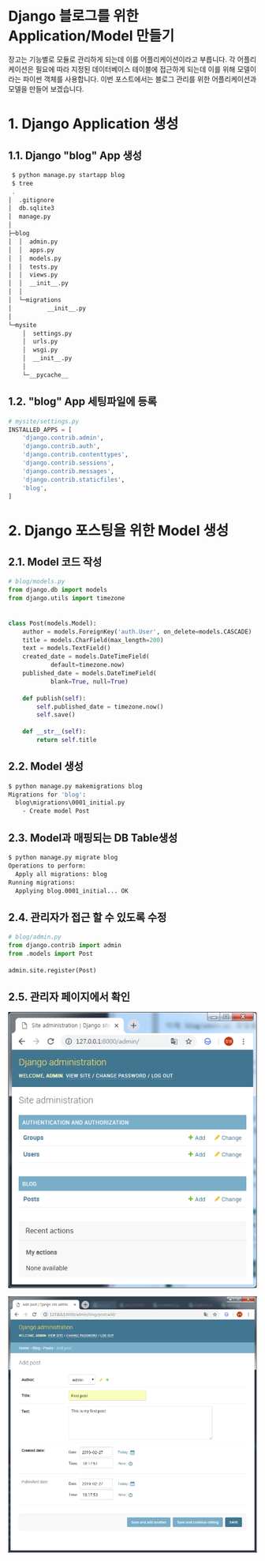 Django 블로그를 위한 Application/Model 만들기
===
 장고는 기능별로 모듈로 관리하게 되는데 이를 어플리케이션이라고 부릅니다. 각 어플리케이션은 필요에 따라 지정된 데이터베이스 테이블에 접근하게 되는데 이를 위해 모델이라는 파이썬 객체를 사용합니다. 이번 포스트에서는 블로그 관리를 위한 어플리케이션과 모델을 만들어 보겠습니다.
# 1. Django Application 생성
## 1.1. Django "blog" App 생성
```bash
 $ python manage.py startapp blog
 $ tree
 .
│  .gitignore
│  db.sqlite3
│  manage.py
│
├─blog
│  │  admin.py
│  │  apps.py
│  │  models.py
│  │  tests.py
│  │  views.py
│  │  __init__.py
│  │
│  └─migrations
│          __init__.py
│
└─mysite
    │  settings.py
    │  urls.py
    │  wsgi.py
    │  __init__.py
    │
    └─__pycache__
```
## 1.2. "blog" App 세팅파일에 등록
```python
# mysite/settings.py
INSTALLED_APPS = [
    'django.contrib.admin',
    'django.contrib.auth',
    'django.contrib.contenttypes',
    'django.contrib.sessions',
    'django.contrib.messages',
    'django.contrib.staticfiles',
    'blog',
]
```
# 2. Django 포스팅을 위한 Model 생성
## 2.1. Model 코드 작성
```python
# blog/models.py
from django.db import models
from django.utils import timezone


class Post(models.Model):
    author = models.ForeignKey('auth.User', on_delete=models.CASCADE)
    title = models.CharField(max_length=200)
    text = models.TextField()
    created_date = models.DateTimeField(
            default=timezone.now)
    published_date = models.DateTimeField(
            blank=True, null=True)

    def publish(self):
        self.published_date = timezone.now()
        self.save()

    def __str__(self):
        return self.title
```
## 2.2. Model 생성
```bash
$ python manage.py makemigrations blog
Migrations for 'blog':
  blog\migrations\0001_initial.py
    - Create model Post
```
## 2.3. Model과 매핑되는 DB Table생성
```bash
$ python manage.py migrate blog
Operations to perform:
  Apply all migrations: blog
Running migrations:
  Applying blog.0001_initial... OK
```

## 2.4. 관리자가 접근 할 수 있도록 수정
```python
# blog/admin.py
from django.contrib import admin
from .models import Post

admin.site.register(Post)
```
## 2.5. 관리자 페이지에서 확인
![admin_main](images/django_blog/03/01_admin_main.png)

![add_post](images/django_blog/03/02_add_post.png) 